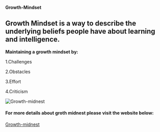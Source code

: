  **Growth-Mindset**

## Growth Mindset is a way to describe the underlying beliefs people have about learning and intelligence. 

**Maintaining a growth mindset by:**

1.Challenges

2.Obstacles

3.Effort

4.Criticism

![Growth-midnest](https://www.google.com/search?q=growth+mindset&bih=732&biw=1440&hl=en&sxsrf=ALeKk004rzGUQUMNp4xntRkB6juFV3Pqgw:1611583129660&tbm=isch&source=iu&ictx=1&fir=zI2ZB53PwugLrM%252Ch4HBjMVMwc1DjM%252C%252Fm%252F016zb1&vet=1&usg=AI4_-kQJA0fX9vS4IBYE58XO0CfSK32lIg&sa=X&ved=2ahUKEwjFl-D_nrfuAhWBzKQKHe9NBDUQ_B16BAgxEAE#imgrc=zI2ZB53PwugLrM)











#### For more details about groth midnest please visit the website below:
[Growth-midnest](https://www.excelsior.edu/article/growth-mindset/)
